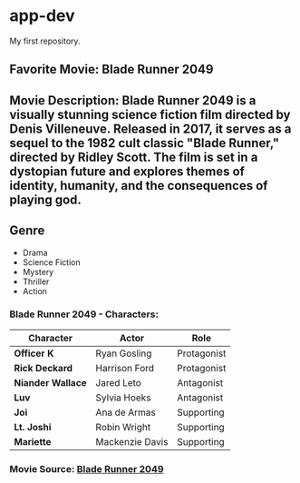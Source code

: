 # app-dev
My first repository.

## **Favorite Movie:** Blade Runner 2049

## **Movie Description:** Blade Runner 2049 is a visually stunning science fiction film directed by Denis Villeneuve. Released in 2017, it serves as a sequel to the 1982 cult classic "Blade Runner," directed by Ridley Scott. The film is set in a dystopian future and explores themes of identity, humanity, and the consequences of playing god.

## **Genre**
- Drama
- Science Fiction
- Mystery
- Thriller
- Action

### **Blade Runner 2049 - Characters:**
| Character        | Actor            | Role            |
|------------------|------------------|-----------------|
| **Officer K**    | Ryan Gosling     | Protagonist     |
| **Rick Deckard** | Harrison Ford    | Protagonist     |
| **Niander Wallace** | Jared Leto    | Antagonist      |
| **Luv**          | Sylvia Hoeks     | Antagonist      |
| **Joi**          | Ana de Armas     | Supporting      |
| **Lt. Joshi**    | Robin Wright     | Supporting      |
| **Mariette**     | Mackenzie Davis  | Supporting      |

### **Movie Source:** 	[Blade Runner 2049](https://www.imdb.com/title/tt1856101/)
